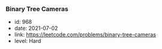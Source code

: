 ### Binary Tree Cameras

* id: 968
* date: 2021-07-02
* link: https://leetcode.com/problems/binary-tree-cameras
* level: Hard
